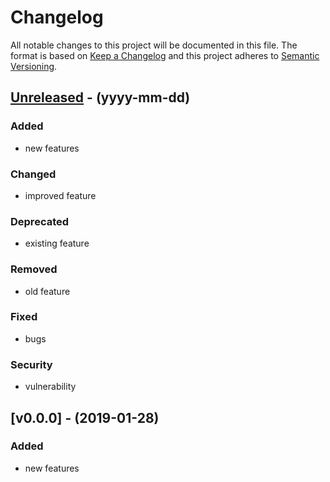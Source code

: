 # Changelog

All notable changes to this project will be documented in this file.
The format is based on [Keep a Changelog](http://keepachangelog.com/en/1.0.0/)
and this project adheres to [Semantic Versioning](http://semver.org/spec/v2.0.0.html).

## [Unreleased] - (yyyy-mm-dd)
### Added
- new features

### Changed
- improved feature

### Deprecated
- existing feature

### Removed
- old feature

### Fixed
- bugs

### Security
- vulnerability

## [v0.0.0] - (2019-01-28)
### Added
- new features


[Unreleased]: https://github.com/kanbanist/kanbanist/compare/v0.0.0...HEAD